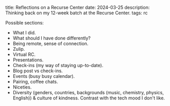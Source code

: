 title: Reflections on a Recurse Center
date: 2024-03-25
description: Thinking back on my 12-week batch at the Recurse Center.
tags: rc

Possible sections:

- What I did.
- What should I have done differently?
- Being remote, sense of connection.
- Zulip.
- Virtual RC.
- Presentations.
- Check-ins (my way of staying up-to-date).
- Blog post vs check-ins.
- Events (busy busy calendar).
- Pairing, coffee chats.
- Niceties.
- Diversity (genders, countries, backgrounds (music, chemistry, physics, English)) & culture of kindness. Contrast with the tech mood I don't like.
